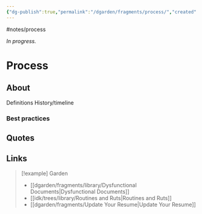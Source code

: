 ```yaml
---
{"dg-publish":true,"permalink":"/dgarden/fragments/process/","created":"2025-03-18T20:02:04.190-04:00","updated":"2025-08-16T13:04:13.612-04:00"}
---
```


#notes/process

*In progress.*
# Process

## About
Definitions
History/timeline
### Best practices

## Quotes

## Links


> [!example] Garden
> -  [[dgarden/fragments/library/Dysfunctional Documents\|Dysfunctional Documents]]
> - [[idk/trees/library/Routines and Ruts\|Routines and Ruts]]
> - [[dgarden/fragments/Update Your Resume\|Update Your Resume]]


